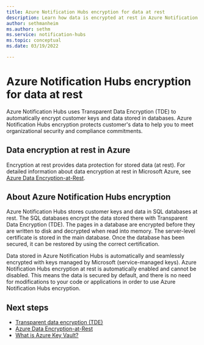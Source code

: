 ```yaml
---
title: Azure Notification Hubs encryption for data at rest
description: Learn how data is encrypted at rest in Azure Notification Hubs. 
author: sethmanheim
ms.author: sethm
ms.service: notification-hubs
ms.topic: conceptual
ms.date: 03/19/2022

---
```


# Azure Notification Hubs encryption for data at rest

Azure Notification Hubs uses Transparent Data Encryption (TDE) to automatically encrypt customer keys and data stored in databases. Azure
Notification Hubs encryption protects customer's data to help you to meet organizational security and compliance commitments.

## Data encryption at rest in Azure

Encryption at rest provides data protection for stored data (at rest). For detailed information about data encryption at rest in Microsoft Azure, see [Azure Data Encryption-at-Rest](/azure/security/fundamentals/encryption-atrest).

## About Azure Notification Hubs encryption

Azure Notification Hubs stores customer keys and data in SQL databases at rest. The SQL databases encrypt the data stored there with
Transparent Data Encryption (TDE). The pages in a database are encrypted before they are written to disk and decrypted when read into memory. The server-level certificate is stored in the main database. Once the database has been secured, it can be restored by using the correct certification.

Data stored in Azure Notification Hubs is automatically and seamlessly encrypted with keys managed by Microsoft (service-managed
keys). Azure Notification Hubs encryption at rest is automatically enabled and cannot be disabled. This means the data is secured by
default, and there is no need for modifications to your code or applications in order to use Azure Notification Hubs encryption.

## Next steps

- [Transparent data encryption (TDE)](/sql/relational-databases/security/encryption/transparent-data-encryption?view=sql-server-ver15)
- [Azure Data Encryption-at-Rest](/azure/security/fundamentals/encryption-atrest)
- [What is Azure Key Vault?](/azure/key-vault/general/overview)
